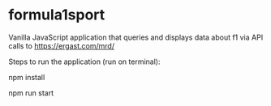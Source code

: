 # formula1sport

Vanilla JavaScript application that queries and displays data about f1 via API calls to https://ergast.com/mrd/

Steps to run the application (run on terminal):

npm install

npm run start